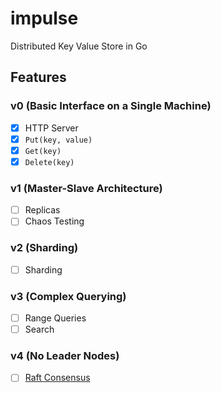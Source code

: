 # impulse

Distributed Key Value Store in Go

## Features

### v0 (Basic Interface on a Single Machine)

- [x] HTTP Server
- [x] `Put(key, value)`
- [x] `Get(key)`
- [x] `Delete(key)`

### v1 (Master-Slave Architecture)

- [ ] Replicas
- [ ] Chaos Testing

### v2 (Sharding)

- [ ] Sharding

### v3 (Complex Querying)

- [ ] Range Queries
- [ ] Search

### v4 (No Leader Nodes)

- [ ] [Raft Consensus](https://raft.github.io/)
